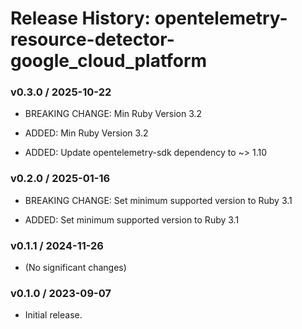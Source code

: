 # Release History: opentelemetry-resource-detector-google_cloud_platform

### v0.3.0 / 2025-10-22

* BREAKING CHANGE: Min Ruby Version 3.2

* ADDED: Min Ruby Version 3.2
* ADDED: Update opentelemetry-sdk dependency to ~> 1.10

### v0.2.0 / 2025-01-16

* BREAKING CHANGE: Set minimum supported version to Ruby 3.1

* ADDED: Set minimum supported version to Ruby 3.1

### v0.1.1 / 2024-11-26

* (No significant changes)

### v0.1.0 / 2023-09-07

* Initial release.
